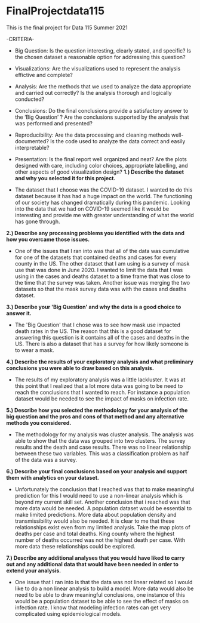 # FinalProjectdata115
This is the final project for Data 115 Summer 2021

-CRITERIA-

* Big Question: Is the question interesting, clearly stated, and specific? Is the chosen dataset a reasonable option for
addressing this question?

* Visualizations: Are the visualizations used to represent the analysis effictive and complete?

* Analysis: Are the methods that we used to analyze the data appropriate and carried out correctly?
Is the analysis thorough and logically conducted?

* Conclusions: Do the final conclusions provide a satisfactory answer to the ‘Big Question’ ?  Are the conclusions supported by the 
  analysis that was performed and presented?

* Reproducibility: Are the data processing and cleaning methods well-documented?  Is the code used to analyze the data correct and 
  easily interpretable?

* Presentation: Is the final report well organized and neat? Are the plots designed with care, including color choices, appropriate labelling, 
  and other aspects of good visualization design?
**1.) Describe the dataset and why you selected it for this project.**

-   The dataset that I choose was the COVID-19 dataset. I wanted to do
    this dataset because it has had a huge impact on the world. The
    functioning of our society has changed dramatically during this
    pandemic. Looking into the data that we had on COVID-19 seemed like
    it would be interesting and provide me with greater understanding of
    what the world has gone through.

**2.) Describe any processing problems you identified with the data and
how you overcame those issues.**

-   One of the issues that I ran into was that all of the data was
    cumulative for one of the datasets that contained deaths and cases
    for every county in the US. The other dataset that I am using is a
    survey of mask use that was done in June 2020. I wanted to limit the
    data that I was using in the cases and deaths dataset to a time
    frame that was close to the time that the survey was taken. Another
    issue was merging the two datasets so that the mask survey data was
    with the cases and deaths dataset.

**3.) Describe your 'Big Question' and why the data is a good choice to
answer it.**

-   The 'Big Question' that I chose was to see how mask use impacted
    death rates in the US. The reason that this is a good dataset for
    answering this question is it contains all of the cases and deaths
    in the US. There is also a dataset that has a survey for how likely
    someone is to wear a mask.

**4.) Describe the results of your exploratory analysis and what
preliminary conclusions you were able to draw based on this analysis.**

-   The results of my exploratory analysis was a little lackluster. It
    was at this point that I realized that a lot more data was going to
    be need to reach the conclusions that I wanted to reach. For
    instance a population dataset would be needed to see the impact of
    masks on infection rate.

**5.) Describe how you selected the methodology for your analysis of the
big question and the pros and cons of that method and any alternative
methods you considered.**

-   The methodology for my analysis was cluster analysis. The analysis
    was able to show that the data was grouped into two clusters. The
    survey results and the death and case results. There was no linear
    relationship between these two variables. This was a classification
    problem as half of the data was a survey.

**6.) Describe your final conclusions based on your analysis and support
them with analytics on your dataset.**

-   Unfortunately the conclusion that I reached was that to make
    meaningful prediction for this I would need to use a non-linear
    analysis which is beyond my current skill set. Another conclusion
    that i reached was that more data would be needed. A population
    dataset would be essential to make limited predictions. More data
    about population density and transmissibility would also be needed.
    It is clear to me that these relationships exist even from my
    limited analysis. Take the map plots of deaths per case and total
    deaths. King county where the highest number of deaths occurred was
    not the highest death per case. With more data these relationships
    could be explored.

**7.) Describe any additional analyses that you would have liked to
carry out and any additional data that would have been needed in order
to extend your analysis.**

-   One issue that I ran into is that the data was not linear related so
    I would like to do a non linear analysis to build a model. More data
    would also be need to be able to draw meaningful conclusions, one
    instance of this would be a population dataset to be able to see the
    effect of masks on infection rate. I know that modeling infection
    rates can get very complicated using epidemiological models.
